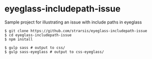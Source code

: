 # eyeglass-includepath-issue
Sample project for illustrating an issue with include paths in eyeglass

````
$ git clone https://github.com/strarsis/eyeglass-includepath-issue
$ cd eyeglass-includepath-issue
$ npm install

$ gulp sass # output to css/
$ gulp sass-eyeglass # output to css-eyeglass/
````
